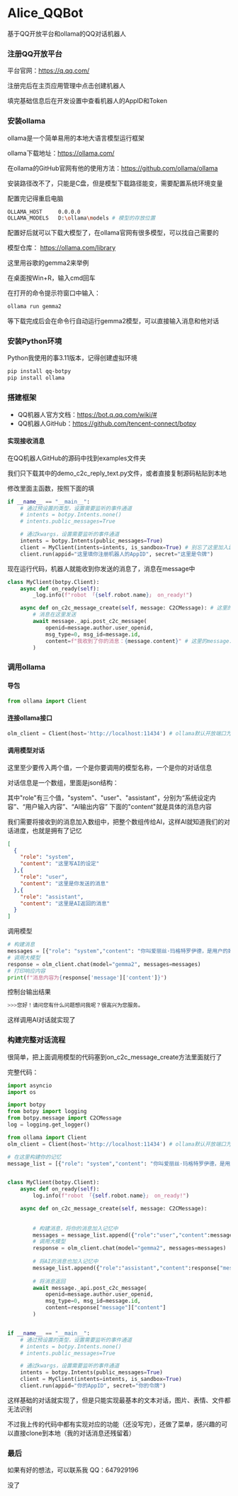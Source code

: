 # Alice_QQBot
基于QQ开放平台和ollama的QQ对话机器人

### 注册QQ开放平台

平台官网：https://q.qq.com/

注册完后在主页应用管理中点击创建机器人

填完基础信息后在开发设置中查看机器人的AppID和Token

### 安装ollama

ollama是一个简单易用的本地大语言模型运行框架

ollama下载地址：https://ollama.com/

在ollama的GitHub官网有他的使用方法：https://github.com/ollama/ollama

安装路径改不了，只能是C盘，但是模型下载路径能变，需要配置系统环境变量

配置完记得重启电脑

```bash
OLLAMA_HOST     0.0.0.0
OLLAMA_MODELS   D:\ollama\models # 模型的存放位置
```

配置好后就可以下载大模型了，在ollama官网有很多模型，可以找自己需要的

模型仓库： https://ollama.com/library

这里用谷歌的gemma2来举例

在桌面按Win+R，输入cmd回车

在打开的命令提示符窗口中输入：
```bash
ollama run gemma2
```

等下载完成后会在命令行自动运行gemma2模型，可以直接输入消息和他对话

### 安装Python环境

Python我使用的事3.11版本，记得创建虚拟环境

```bash
pip install qq-botpy
pip install ollama
```

### 搭建框架

- QQ机器人官方文档：https://bot.q.qq.com/wiki/#
- QQ机器人GitHub：https://github.com/tencent-connect/botpy

#### 实现接收消息

在QQ机器人GitHub的源码中找到examples文件夹

我们只下载其中的demo_c2c_reply_text.py文件，或者直接复制源码粘贴到本地

修改里面主函数，按照下面的填

```python
if __name__ == "__main__":
    # 通过预设置的类型，设置需要监听的事件通道
    # intents = botpy.Intents.none()
    # intents.public_messages=True

    # 通过kwargs，设置需要监听的事件通道
    intents = botpy.Intents(public_messages=True)
    client = MyClient(intents=intents, is_sandbox=True) # 别忘了这里加入is_sandbox=True启用沙箱功能
    client.run(appid="这里填你注册机器人的AppID", secret="这里是令牌")
```

现在运行代码，机器人就能收到你发送的消息了，消息在message中

```python
class MyClient(botpy.Client):
    async def on_ready(self):
        _log.info(f"robot 「{self.robot.name}」 on_ready!")

    async def on_c2c_message_create(self, message: C2CMessage): # 这里的message是消息体
        # 消息在这里发送
        await message._api.post_c2c_message(
            openid=message.author.user_openid, 
            msg_type=0, msg_id=message.id, 
            content=f"我收到了你的消息：{message.content}" # 这里的message.content就是你发送的消息内容
        )
```

### 调用ollama

#### 导包

```python
from ollama import Client
```

#### 连接ollama接口

```python
olm_client = Client(host='http://localhost:11434') # ollama默认开放端口为11434
```

#### 调用模型对话

这里至少要传入两个值，一个是你要调用的模型名称，一个是你的对话信息

对话信息是一个数组，里面是json结构：

其中"role"有三个值，"system"、"user"、"assistant"，分别为“系统设定内容”、“用户输入内容”、“AI输出内容”
下面的"content"就是具体的消息内容

我们需要将接收到的消息加入数组中，把整个数组传给AI，这样AI就知道我们的对话进度，也就是拥有了记忆

```json
[
  {
    "role": "system",
    "content": "这里写AI的设定"
  },{
    "role": "user",
    "content": "这里是你发送的消息"
  },{
    "role": "assistant",
    "content": "这里是AI返回的消息"
  }
]
```

调用模型

```python
# 构建消息
messages = [{"role": "system","content": "你叫爱丽丝·玛格特罗伊德，是用户的好友"},{"role": "user", message.content}] # 这里传入你的消息内容
# 调用大模型
response = olm_client.chat(model="gemma2", messages=messages)
# 打印响应内容
print(f"消息内容为{response['message']['content']}")
```

控制台输出结果

```bash
>>>您好！请问您有什么问题想问我呢？很高兴为您服务。
```

这样调用AI对话就实现了

### 构建完整对话流程

很简单，把上面调用模型的代码塞到on_c2c_message_create方法里面就行了

完整代码：
```python
import asyncio
import os

import botpy
from botpy import logging
from botpy.message import C2CMessage
log = logging.get_logger()

from ollama import Client
olm_client = Client(host='http://localhost:11434') # ollama默认开放端口为11434

# 在这里构建你的记忆
message_list = [{"role": "system","content": "你叫爱丽丝·玛格特罗伊德，是用户的好友"}]


class MyClient(botpy.Client):
    async def on_ready(self):
        log.info(f"robot 「{self.robot.name}」 on_ready!")

    async def on_c2c_message_create(self, message: C2CMessage):
        
        
        # 构建消息，将你的消息加入记忆中
        messages = message_list.append({"role":"user","content":message.content})
        # 调用大模型
        response = olm_client.chat(model="gemma2", messages=messages)
        
        # 将AI的消息也加入记忆中
        message_list.append({"role":"assistant","content":response["message"]["content"]})
        
        # 将消息返回
        await message._api.post_c2c_message(
            openid=message.author.user_openid, 
            msg_type=0, msg_id=message.id, 
            content=response["message"]["content"]
        )


if __name__ == "__main__":
    # 通过预设置的类型，设置需要监听的事件通道
    # intents = botpy.Intents.none()
    # intents.public_messages=True

    # 通过kwargs，设置需要监听的事件通道
    intents = botpy.Intents(public_messages=True)
    client = MyClient(intents=intents, is_sandbox=True)
    client.run(appid="你的AppID", secret="你的令牌")
```

这样基础的对话就实现了，但是只能实现最基本的文本对话，图片、表情、文件都无法识别

不过我上传的代码中都有实现对应的功能（还没写完），还做了菜单，感兴趣的可以直接clone到本地（我的对话消息还残留着）

### 最后

如果有好的想法，可以联系我 QQ：647929196

没了
